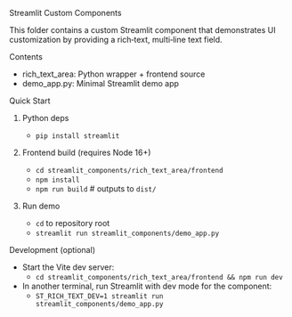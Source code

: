 Streamlit Custom Components

This folder contains a custom Streamlit component that demonstrates UI customization by providing a rich‑text, multi‑line text field.

Contents
- rich_text_area: Python wrapper + frontend source
- demo_app.py: Minimal Streamlit demo app

Quick Start
1) Python deps
   - `pip install streamlit`

2) Frontend build (requires Node 16+)
   - `cd streamlit_components/rich_text_area/frontend`
   - `npm install`
   - `npm run build`  # outputs to `dist/`

3) Run demo
   - `cd` to repository root
   - `streamlit run streamlit_components/demo_app.py`

Development (optional)
- Start the Vite dev server:
  - `cd streamlit_components/rich_text_area/frontend && npm run dev`
- In another terminal, run Streamlit with dev mode for the component:
  - `ST_RICH_TEXT_DEV=1 streamlit run streamlit_components/demo_app.py`

